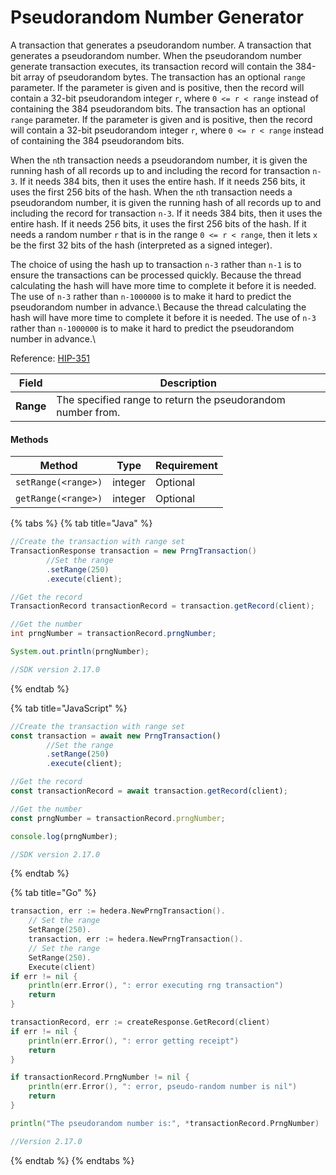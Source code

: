 # Pseudorandom Number Generator

A transaction that generates a pseudorandom number. A transaction that generates a pseudorandom number. When the pseudorandom number generate transaction executes, its transaction record will contain the 384-bit array of pseudorandom bytes. The transaction has an optional `range` parameter. If the parameter is given and is positive, then the record will contain a 32-bit pseudorandom integer `r`, where `0 <= r < range` instead of containing the 384 pseudorandom bits. The transaction has an optional `range` parameter. If the parameter is given and is positive, then the record will contain a 32-bit pseudorandom integer `r`, where `0 <= r < range` instead of containing the 384 pseudorandom bits.

When the `n`th transaction needs a pseudorandom number, it is given the running hash of all records up to and including the record for transaction `n-3`. If it needs 384 bits, then it uses the entire hash. If it needs 256 bits, it uses the first 256 bits of the hash. When the `n`th transaction needs a pseudorandom number, it is given the running hash of all records up to and including the record for transaction `n-3`. If it needs 384 bits, then it uses the entire hash. If it needs 256 bits, it uses the first 256 bits of the hash. If it needs a random number `r` that is in the range `0 <= r < range`, then it lets `x` be the first 32 bits of the hash (interpreted as a signed integer).

The choice of using the hash up to transaction `n-3` rather than `n-1` is to ensure the transactions can be processed quickly. Because the thread calculating the hash will have more time to complete it before it is needed. The use of `n-3` rather than `n-1000000` is to make it hard to predict the pseudorandom number in advance.\\ Because the thread calculating the hash will have more time to complete it before it is needed. The use of `n-3` rather than `n-1000000` is to make it hard to predict the pseudorandom number in advance.\\

Reference: [HIP-351](https://hips.hedera.com/hip/hip-351)

| Field     | Description                                                 |
| --------- | ----------------------------------------------------------- |
| **Range** | The specified range to return the pseudorandom number from. |

#### Methods

| Method                    | Type    | Requirement |
| ------------------------- | ------- | ----------- |
| `setRange(<range>)` | integer | Optional    |
| `getRange(<range>)` | integer | Optional    |

{% tabs %}
{% tab title="Java" %}
```java
//Create the transaction with range set
TransactionResponse transaction = new PrngTransaction()
        //Set the range
        .setRange(250)                
        .execute(client);

//Get the record
TransactionRecord transactionRecord = transaction.getRecord(client);

//Get the number
int prngNumber = transactionRecord.prngNumber;

System.out.println(prngNumber);

//SDK version 2.17.0
```
{% endtab %}

{% tab title="JavaScript" %}
```javascript
//Create the transaction with range set
const transaction = await new PrngTransaction()
        //Set the range
        .setRange(250)                
        .execute(client);

//Get the record
const transactionRecord = await transaction.getRecord(client);

//Get the number
const prngNumber = transactionRecord.prngNumber;

console.log(prngNumber);

//SDK version 2.17.0
```
{% endtab %}

{% tab title="Go" %}
```go
transaction, err := hedera.NewPrngTransaction().
    // Set the range
    SetRange(250).
    transaction, err := hedera.NewPrngTransaction().
    // Set the range
    SetRange(250).
    Execute(client)
if err != nil {
    println(err.Error(), ": error executing rng transaction")
    return
}

transactionRecord, err := createResponse.GetRecord(client)
if err != nil {
    println(err.Error(), ": error getting receipt")
    return
}

if transactionRecord.PrngNumber != nil {
    println(err.Error(), ": error, pseudo-random number is nil")
    return
}

println("The pseudorandom number is:", *transactionRecord.PrngNumber)

//Version 2.17.0
```
{% endtab %}
{% endtabs %}
